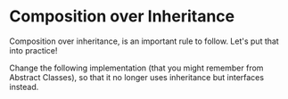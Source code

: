 # Composition over Inheritance

Composition over inheritance, is an important rule to follow.
Let's put that into practice!

Change the following implementation (that you might remember from Abstract Classes), 
so that it no longer uses inheritance but interfaces instead.
